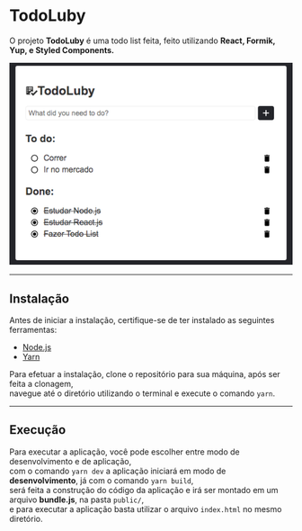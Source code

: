 # TodoLuby

O projeto **TodoLuby** é uma todo list feita, feito utilizando **React, Formik, Yup, e Styled Components.**

![Project Image Example](https://github.com/JosueCesar/todolist/blob/master/images/TodoScreen.png)

---
## Instalação

Antes de iniciar a instalação, certifique-se de ter instalado as seguintes ferramentas:

* [Node.js](https://github.com/nodejs/node)
* [Yarn](https://github.com/yarnpkg/yarn)

Para efetuar a instalação, clone o repositório para sua máquina, após ser feita a clonagem,  
navegue até o diretório utilizando o terminal e execute o comando `yarn`.

---
## Execução

Para executar a aplicação, você pode escolher entre modo de desenvolvimento e de aplicação,  
com o comando `yarn dev` a aplicação iniciará em modo de **desenvolvimento**, já com o comando `yarn build`,  
será feita a construção do código da aplicação e irá ser montado em um arquivo **bundle.js**, na pasta `public/`,  
e para executar a aplicação basta utilizar o arquivo `index.html` no mesmo diretório.  

